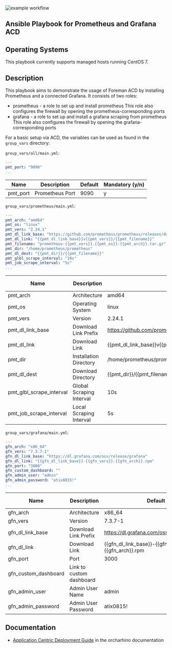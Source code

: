 ![example workflow](https://github.com/ATIX-AG/acd_playbook_for_prometheus_grafana/.github/workflows/main.yml/badge.svg)

## Ansible Playbook for Prometheus and Grafana ACD

## Operating Systems

This playbook currently supports managed hosts running CentOS 7.

## Description

This playbook aims to demonstrate the usage of Foreman ACD by installing Prometheus and a connected Grafana.
It consists of two roles:
- prometheus - a role to set up and install prometheus
  This role also configures the firewall by opening the prometheus-corresponding ports
- grafana - a role to set up and install a grafana scraping from prometheus
  This role also configures the firewall by opening the grafana-corresponding ports

For a basic setup via ACD, the variables can be used as found in the `group_vars` directory:

`group_vars/all/main.yml`:
```yaml
---
pmt_port: "9090"
...
```

Name     | Description     | Default | Mandatory (y/n)
-------- | --------------- | ------- | ---------------
pmt_port | Prometheus Port | 9090    | y

`group_vars/prometheus/main.yml`:
```yaml
---
pmt_arch: "amd64"
pmt_os: "linux"
pmt_vers: "2.24.1"
pmt_dl_link_base: "https://github.com/prometheus/prometheus/releases/download/"
pmt_dl_link: "{{pmt_dl_link_base}}v{{pmt_vers}}/{{pmt_filename}}"
pmt_filename: "prometheus-{{pmt_vers}}.{{pmt_os}}-{{pmt_arch}}.tar.gz"
pmt_dir: "/home/prometheus/prometheus"
pmt_dl_dest: "{{pmt_dir}}/{{pmt_filename}}"
pmt_glbl_scrape_interval: "10s"
pmt_job_scrape_interval: "5s"
...
```

Name                     | Description              | Default                                                     | Mandatory (y/n)
------------------------ | ------------------------ | ----------------------------------------------------------- | ---------------
pmt_arch                 | Architecture             | amd64                                                       | y
pmt_os                   | Operating System         | linux                                                       | y
pmt_vers                 | Version                  | 2.24.1                                                      | y
pmt_dl_link_base         | Download Link Prefix     | https://github.com/prometheus/prometheus/releases/download/ | y
pmt_dl_link              | Download Link            | {{pmt_dl_link_base}}v{{pmt_vers}}/{{pmt_filename}}          | n
pmt_dir                  | Installation Directory   | /home/prometheus/prometheus                                 | y
pmt_dl_dest              | Download Directory       | {{pmt_dir}}/{{pmt_filename}}                                | n
pmt_glbl_scrape_interval | Global Scraping Interval | 10s                                                         | y
pmt_job_scrape_interval  | Local Scraping Interval  | 5s                                                          | y

`group_vars/grafana/main.yml`:
```yaml
---
gfn_arch: "x86_64"
gfn_vers: "7.3.7-1"
gfn_dl_link_base: "https://dl.grafana.com/oss/release/grafana"
gfn_dl_link: "{{gfn_dl_link_base}}-{{gfn_vers}}.{{gfn_arch}}.rpm"
gfn_port: "3000"
gfn_custom_dashboard: ""
gfn_admin_user: "admin"
gfn_admin_password: "atix0815!"
...
```

Name                 | Description              | Default                                            | Mandatory (y/n)
-------------------- | ------------------------ | -------------------------------------------------- | ---------------
gfn_arch             | Architecture             | x86_64                                             | y
gfn_vers             | Version                  | 7.3.7-1                                            | y
gfn_dl_link_base     | Download Link Prefix     | https://dl.grafana.com/oss/release/grafana         | y
gfn_dl_link          | Download Link            | {{gfn_dl_link_base}}-{{gfn_vers}}.{{gfn_arch}}.rpm | n
gfn_port             | Port                     | 3000                                               | y
gfn_custom_dashboard | Link to custom dashboard |                                                    | n
gfn_admin_user       | Admin User Name          | admin                                              | y
gfn_admin_password   | Admin User Password      | atix0815!                                          | y

## Documentation

* [Application Centric Deployment Guide](https://docs.orcharhino.com/or/docs/sources/usage_guides/application_centric_deployment_guide.html) in the orcharhino documentation
